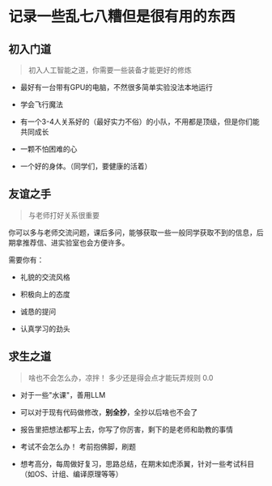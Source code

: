 # 记录一些乱七八糟但是很有用的东西

## 初入门道

> 初入人工智能之道，你需要一些装备才能更好的修炼

- 最好有一台带有GPU的电脑，不然很多简单实验没法本地运行

- 学会飞行魔法

- 有一个3-4人关系好的（最好实力不俗）的小队，不用都是顶级，但是你们能共同成长

- 一颗不怕困难的心

- 一个好的身体。（同学们，要健康的活着）

## 友谊之手

> 与老师打好关系很重要

你可以多与老师交流问题，课后多问，能够获取一些一般同学获取不到的信息，后期拿推荐信、进实验室也会方便许多。

需要你有：

- 礼貌的交流风格

- 积极向上的态度

- 诚恳的提问

- 认真学习的劲头

## 求生之道

> 啥也不会怎么办，凉拌！ 多少还是得会点才能玩弄规则 0.0

- 对于一些"水课"，善用LLM

- 可以对于现有代码做修改，**别全抄**，全抄以后啥也不会了

- 报告里把想法都写上去，你写了你厉害，剩下的是老师和助教的事情

- 考试不会怎么办！ 考前抱佛脚，刷题

- 想考高分，每周做好复习，思路总结，在期末如虎添翼，针对一些考试科目（如OS、计组、编译原理等等）
